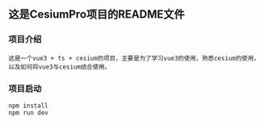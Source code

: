 ## 这是CesiumPro项目的README文件

### 项目介绍
```
这是一个vue3 + ts + cesium的项目，主要是为了学习vue3的使用，熟悉cesium的使用，以及如何将vue3与cesium结合使用。
```


### 项目启动
```
npm install
npm run dev
```

